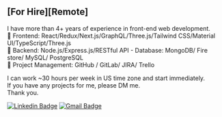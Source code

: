 ## [For Hire][Remote] 

I have more than 4+ years of experience in front-end web development.<br/>
🌟 Frontend: React/Redux/Next.js/GraphQL/Three.js/Tailwind CSS/Material UI/TypeScript/Three.js<br/>
🌟 Backend: Node.js/Express.js/RESTful API - Database: MongoDB/ Fire store/ MySQL/ PostgreSQL<br/>
🌟 Project Management: GitHub / GitLab/ JIRA/ Trello<br/>

I can work ~30 hours per week in US time zone and start immediately.<br/>
If you have any projects for me, please DM me.<br/>
Thank you.<br/>

[![Linkedin Badge](https://img.shields.io/badge/-LinkedIn-blue?style=flat-square&logo=Linkedin&logoColor=white&link=https://www.linkedin.com/in/gabriel-linassi/)](https://www.linkedin.com/in/gabriel-linassi-b7a04b156/)
[![Gmail Badge](https://img.shields.io/badge/-Gmail-c14438?style=flat-square&logo=Gmail&logoColor=white&link=mailto:gabrielm.linassi@gmail.com)](mailto:gabrielm.linassi@gmail.com)

<br/>


